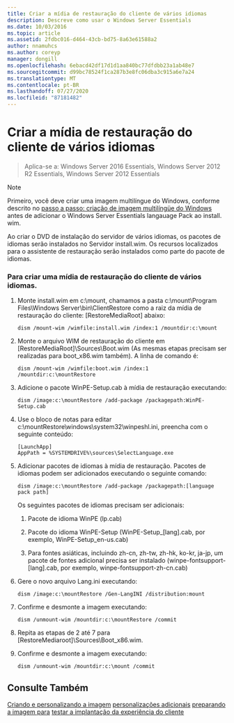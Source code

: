 ```yaml
---
title: Criar a mídia de restauração do cliente de vários idiomas
description: Descreve como usar o Windows Server Essentials
ms.date: 10/03/2016
ms.topic: article
ms.assetid: 2fdbc016-d464-43cb-bd75-8a63e61588a2
author: nnamuhcs
ms.author: coreyp
manager: dongill
ms.openlocfilehash: 6ebacd42df17d1d1aa840bc77dfdbb23a1ab48e7
ms.sourcegitcommit: d99bc78524f1ca287b3e8fc06dba3c915a6e7a24
ms.translationtype: MT
ms.contentlocale: pt-BR
ms.lasthandoff: 07/27/2020
ms.locfileid: "87181482"
---
```

# <a name="build-multi-language-client-restore-media"></a>Criar a mídia de restauração do cliente de vários idiomas

>Aplica-se a: Windows Server 2016 Essentials, Windows Server 2012 R2 Essentials, Windows Server 2012 Essentials

> [!NOTE]
>  Primeiro, você deve criar uma imagem multilíngue do Windows, conforme descrito no [passo a passo: criação de imagem multilíngüe do Windows](https://technet.microsoft.com/library/jj126995) antes de adicionar o Windows Server Essentials langauage Pack ao install. wim.

 Ao criar o DVD de instalação do servidor de vários idiomas, os pacotes de idiomas serão instalados no Servidor install.wim. Os recursos localizados para o assistente de restauração serão instalados como parte do pacote de idiomas.

### <a name="to-build-a-multi-language-client-restore-media"></a>Para criar uma mídia de restauração do cliente de vários idiomas.

1.  Monte install.wim em c:\mount, chamamos a pasta c:\mount\Program Files\Windows Server\bin\ClientRestore como a raiz da mídia de restauração do cliente: [RestoreMediaRoot] abaixo:

    ```
    dism /mount-wim /wimfile:install.wim /index:1 /mountdir:c:\mount
    ```

2.  Monte o arquivo WIM de restauração do cliente em [RestoreMediaRoot]\Sources\Boot.wim (As mesmas etapas precisam ser realizadas para boot_x86.wim também). A linha de comando é:

    ```
    dism /mount-wim /wimfile:boot.wim /index:1 /mountdir:c:\mountRestore
    ```

3.  Adicione o pacote WinPE-Setup.cab à mídia de restauração executando:

    ```
    dism /image:c:\mountRestore /add-package /packagepath:WinPE-Setup.cab
    ```

4.  Use o bloco de notas para editar c:\mountRestore\windows\system32\winpeshl.ini, preencha com o seguinte conteúdo:

    ```
    [LaunchApp]
    AppPath = %SYSTEMDRIVE%\sources\SelectLanguage.exe
    ```

5.  Adicionar pacotes de idiomas à mídia de restauração. Pacotes de idiomas podem ser adicionados executando o seguinte comando:

    ```
    dism /image:c:\mountRestore /add-package /packagepath:[language pack path]
    ```

     Os seguintes pacotes de idiomas precisam ser adicionais:

    1.  Pacote de idioma WinPE (lp.cab)

    2.  Pacote do idioma WinPE-Setup (WinPE-Setup_[lang].cab, por exemplo, WinPE-Setup_en-us.cab)

    3.  Para fontes asiáticas, incluindo zh-cn, zh-tw, zh-hk, ko-kr, ja-jp, um pacote de fontes adicional precisa ser instalado (winpe-fontsupport-[lang].cab, por exemplo, winpe-fontsupport-zh-cn.cab)

6.  Gere o novo arquivo Lang.ini executando:

    ```
    dism /image:c:\mountRestore /Gen-LangINI /distribution:mount
    ```

7.  Confirme e desmonte a imagem executando:

    ```
    dism /unmount-wim /mountdir:c:\mountRestore /commit
    ```

8.  Repita as etapas de 2 até 7 para [RestoreMediaroot]\Sources\Boot_x86.wim.

9. Confirme e desmonte a imagem executando:

    ```
    dism /unmount-wim /mountdir:c:\mount /commit
    ```

## <a name="see-also"></a>Consulte Também

 [Criando e personalizando a imagem](Creating-and-Customizing-the-Image.md) [personalizações adicionais](Additional-Customizations.md) [preparando a imagem para](Preparing-the-Image-for-Deployment.md) [testar a implantação da experiência do cliente](Testing-the-Customer-Experience.md)

